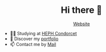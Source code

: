 <h1 align="center">Hi there 👋</h1>

<p align="center">
  <a href="https://geets.dev">Website</a> 
</p>

* 👨‍🎓 Studying at [HEPH Condorcet](https://condorcet.be) <br/>
* 📄 Discover my [portfolio](https://www.notion.so/geets/f4051e384b694f2ca309d2467cee58ed?v=a1c0a56b446b489bb48aa07c1e0f000e)<br/>
* 📫 Contact me by [Mail](mailto:benjamin@geets.dev) 


